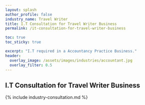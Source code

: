 ```yaml
---
layout: splash 
author_profile: false 
industry_name: Travel Writer
title: I.T Consultation for Travel Writer Business
permalink: /it-consultation-for-travel-writer-business

toc: true
toc_sticky: true

excerpt: "I.T required in a Accountancy Practice Business."
header:
  overlay_image: /assets/images/industries/accountant.jpg
  overlay_filter: 0.5 
---
```


## I.T Consultation for Travel Writer Business

{% include industry-consultation.md %}

